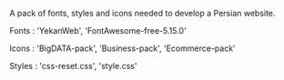 A pack of fonts, styles and icons needed to develop a Persian website.

Fonts :   'YekanWeb', 'FontAwesome-free-5.15.0'

Icons :   'BigDATA-pack', 'Business-pack', 'Ecommerce-pack'

Styles :  'css-reset.css', 'style.css'